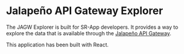 # Jalapeño API Gateway Explorer
The JAGW Explorer is built for SR-App developers. It provides a way to explore the data that is available through the [Jalapeño API Gateway](https://jalapeno-api-gateway.github.io/jagw-docs/).

This application has been built with React.

